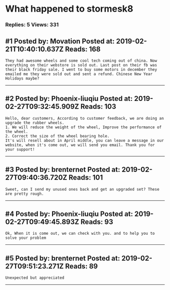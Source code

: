 # What happened to stormesk8

### Replies: 5 Views: 331

## \#1 Posted by: Movation Posted at: 2019-02-21T10:40:10.637Z Reads: 168

```
They had awesome wheels and some cool tech coming out of china. Now everything on their webstore is sold out. Last post on their fb was their black friday sale. I went to buy some motors in december they emailed me they were sold out and sent a refund. Chinese New Year Holidays maybe?
```

---
## \#2 Posted by: Phoenix-liuqiu Posted at: 2019-02-27T09:32:45.909Z Reads: 103

```
Hello, dear customers, According to customer feedback, we are doing an upgrade the rubber wheels.
1. We will reduce the weight of the wheel, Improve the performance of the wheel.
2. Correct the size of the wheel bearing hole.
It's will resell about in April middle, you can leave a message in our website, when it's come out, we will send you email. Thank you for your support!
```

---
## \#3 Posted by: brenternet Posted at: 2019-02-27T09:40:36.720Z Reads: 101

```
Sweet, can I send my unused ones back and get an upgraded set? These are pretty rough.
```

---
## \#4 Posted by: Phoenix-liuqiu Posted at: 2019-02-27T09:49:45.893Z Reads: 93

```
Ok, When it is come out, we can check with you. and to help you to solve your problem
```

---
## \#5 Posted by: brenternet Posted at: 2019-02-27T09:51:23.271Z Reads: 89

```
Unexpected but appreciated
```

---
